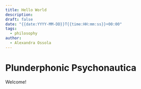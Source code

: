 ```yaml
---
title: Hello World
description: 
draft: false
date: "{{date:YYYY-MM-DD}}T{{time:HH:mm:ss}}+00:00"
tags:
  - philosophy
author:
  - Alexandra Ossola
---
```


# Plunderphonic Psychonautica

Welcome!